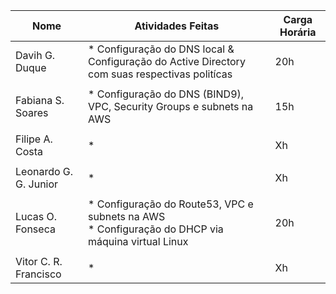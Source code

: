 | Nome  | Atividades Feitas | Carga Horária |
|-------|-------|---------------|
| Davih G. Duque | * Configuração do DNS local & Configuração do Active Directory com suas respectivas politícas  | 20h |
||||
| Fabiana S. Soares| * Configuração do DNS (BIND9), VPC, Security Groups e subnets na AWS | 15h |
||||
| Filipe A. Costa | * | Xh |
||||
| Leonardo G. G. Junior | * | Xh |
||||
| Lucas O. Fonseca | * Configuração do Route53, VPC e subnets na AWS<br> * Configuração do DHCP via máquina virtual Linux<br> | 20h |
||||
| Vitor C. R. Francisco | * | Xh |
